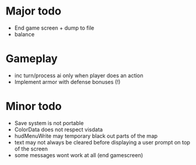 Major todo
==========
* End game screen + dump to file
* balance

Gameplay
========
* inc turn/process ai only when player does an action
* Implement armor with defense bonuses (!)

Minor todo
==========
* Save system is not portable
* ColorData does not respect visdata
* hudMenuWrite may temporary black out parts of the map
* text may not always be cleared before displaying a user prompt on top of the screen
* some messages wont work at all (end gamescreen)
